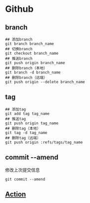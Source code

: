 # Github

## branch

```
## 添加branch
git branch branch_name
## 切换branch
git checkout branch_name
## 推送branch
git push origin branch_name
## 删除branch（本地）
git branch -d branch_name
## 删除branch（远端）
git push origin --delete branch_name
```

## tag

```
## 添加tag
git add tag tag_name
## 推送tag
git push origin tag_name
## 删除tag（本地）
git tag -d tag_name
## 删除tag（远端）
git push origin :refs/tags/tag_name
```

## commit --amend

修改上次提交信息

```
git commit --amend
```

## [Action](./Action/README.md)
